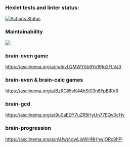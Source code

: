 ### Hexlet tests and linter status:
[![Actions Status](https://github.com/magayoleg/frontend-project-lvl1/workflows/hexlet-check/badge.svg)](https://github.com/magayoleg/frontend-project-lvl1/actions)

### Maintainability 
<a href="https://codeclimate.com/github/codeclimate/codeclimate/maintainability"><img src="https://api.codeclimate.com/v1/badges/a99a88d28ad37a79dbf6/maintainability" /></a>

### brain-even game
https://asciinema.org/a/rwlbvLQMWY5b9Yo19fq2FLVJ3

### brain-even & brain-calc games
https://asciinema.org/a/BzRGli5vK44hSt03n8FpBIRVR

### brain-gcd
https://asciinema.org/a/9u0aEDY7uZR9HyUn77EQv0cHv

### brain-progression
https://asciinema.org/a/rAUwt4dwLjsWHNHhwjORc8hPi